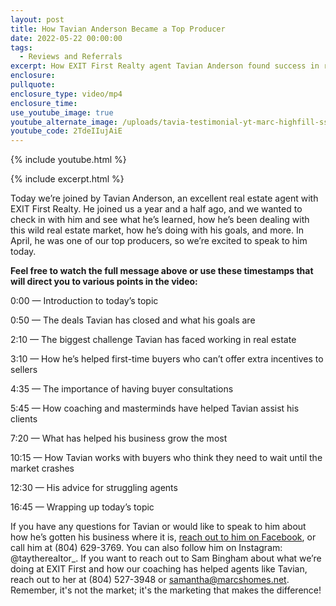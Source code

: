 ```yaml
---
layout: post
title: How Tavian Anderson Became a Top Producer
date: 2022-05-22 00:00:00
tags:
  - Reviews and Referrals
excerpt: How EXIT First Realty agent Tavian Anderson found success in real estate.
enclosure:
pullquote:
enclosure_type: video/mp4
enclosure_time:
use_youtube_image: true
youtube_alternate_image: /uploads/tavia-testimonial-yt-marc-highfill-ss.jpg
youtube_code: 2TdeIIujAiE
---
```

{% include youtube.html %}

{% include excerpt.html %}

Today we’re joined by Tavian Anderson, an excellent real estate agent with EXIT First Realty. He joined us a year and a half ago, and we wanted to check in with him and see what he’s learned, how he’s been dealing with this wild real estate market, how he’s doing with his goals, and more. In April, he was one of our top producers, so we’re excited to speak to him today.

**Feel free to watch the full message above or use these timestamps that will direct you to various points in the video:**

0:00 — Introduction to today’s topic

0:50 — The deals Tavian has closed and what his goals are

2:10 — The biggest challenge Tavian has faced working in real estate

3:10 — How he’s helped first-time buyers who can’t offer extra incentives to sellers

4:35 — The importance of having buyer consultations

5:45 — How coaching and masterminds have helped Tavian assist his clients

7:20 — What has helped his business grow the most

10:15 — How Tavian works with buyers who think they need to wait until the market crashes

12:30 — His advice for struggling agents

16:45 — Wrapping up today’s topic

If you have any questions for Tavian or would like to speak to him about how he’s gotten his business where it is, [reach out to him on Facebook](https://www.facebook.com/tavian.anderson.77), or call him at (804) 629-3769. You can also follow him on Instagram: @taytherealtor\_. If you want to reach out to Sam Bingham about what we’re doing at EXIT First and how our coaching has helped agents like Tavian, reach out to her at (804) 527-3948 or [samantha@marcshomes.net](mailto:samantha@marcshomes.net). Remember, it's not the market; it's the marketing that makes the difference\!
